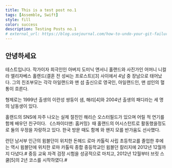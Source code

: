 ```yaml
---
title: This is a test post no.1
tags: [Assemble, Swift]
style: fill
color: success
description: Testing Posts no.1
# external_url: https://blog.usejournal.com/how-to-undo-your-git-failure-b76e31ecac74
---
```


## 안녕하세요
테스트입니다.
작가이자 희극인인 아버지 도미닉 앤서니 홀랜드와 사진가인 어머니 니컬라 엘리자베스 홀랜드(결혼 전 성씨는 프로스트)[3] 사이에서 4남 중 장남으로 태어났다. 그의 친조부모는 각각 아일랜드와 맨 섬 출신으로 영국인, 아일랜드인, 맨 섬인의 혈통이 흐른다.

형제로는 1999년 출생의 이란성 쌍둥이 샘, 해리[4]와 2004년 출생의 패디라는 세 명의 남동생이 있다.

홀랜드의 SNS에 자주 나오는 실제 절친인 해리슨 오스터필드가 있으며 어릴 적 연기를 함께 배우던 친구이다. 《스파이더맨: 홈커밍》때 홀랜드의 어시스턴트로 활동했을정도로 둘의 우정을 자랑하고 있다. 한국 방문 때도 함께 와 왠지 모를 반가움도 선사했다.

런던 남서부 인근의 윔블던이 위치한 돈헤드 로마 카톨릭 사립 초등학교를 졸업한 후에는 역시 윔블던에 위치한 로마 카톨릭 종합 중등학교인 윔블던 칼리지에 2012년 12월까지 다녔다.# 중등 교육 자격 검정 시험을 성공적으로 마치고, 2012년 12월부터 브릿 스쿨[5]의 2년 코스를 시작하였다.#